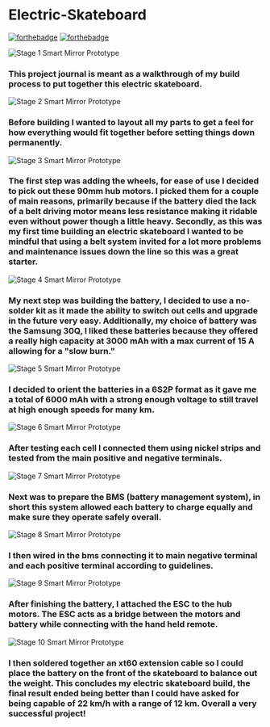 # Electric-Skateboard

[![forthebadge](https://forthebadge.com/images/badges/built-with-love.svg)](https://forthebadge.com)
[![forthebadge](https://forthebadge.com/images/badges/powered-by-electricity.svg)](https://forthebadge.com)


![Stage 1 Smart Mirror Prototype](images/image1.jpeg)
### This project journal is meant as a walkthrough of my build process to put together this electric skateboard.  
 
![Stage 2 Smart Mirror Prototype](images/image2.jpeg)
### Before building I wanted to layout all my parts to get a feel for how everything would fit together before setting things down permanently.

![Stage 3 Smart Mirror Prototype](images/image3.jpeg)
### The first step was adding the wheels, for ease of use I decided to pick out these 90mm hub motors. I picked them for a couple of main reasons, primarily because if the battery died the lack of a belt driving motor means less resistance making it ridable even without power though a little heavy. Secondly, as this was my first time building an electric skateboard I wanted to be mindful that using a belt system invited for a lot more problems and maintenance issues down the line so this was a great starter.

![Stage 4 Smart Mirror Prototype](images/image4.jpeg)
### My next step was building the battery, I decided to use a no-solder kit as it made the ability to switch out cells and upgrade in the future very easy. Additionally, my choice of battery was the Samsung 30Q, I liked these batteries because they offered a really high capacity at 3000 mAh with a max current of 15 A allowing for a "slow burn."

![Stage 5 Smart Mirror Prototype](images/image5.jpeg)
### I decided to orient the batteries in a 6S2P format as it gave me a total of 6000 mAh with a strong enough voltage to still travel at high enough speeds for many km.

![Stage 6 Smart Mirror Prototype](images/image6.jpeg)
### After testing each cell I connected them using nickel strips and tested from the main positive and negative terminals.

![Stage 7 Smart Mirror Prototype](images/image7.jpeg)
### Next was to prepare the BMS (battery management system), in short this system allowed each battery to charge equally and make sure they operate safely overall.

![Stage 8 Smart Mirror Prototype](images/image8.jpeg)
### I then wired in the bms connecting it to main negative terminal and each positive terminal according to guidelines.

![Stage 9 Smart Mirror Prototype](images/image9.jpeg)
### After finishing the battery, I attached the ESC to the hub motors. The ESC acts as a bridge between the motors and battery while connecting with the hand held remote.

![Stage 10 Smart Mirror Prototype](images/image10.jpeg)
### I then soldered together an xt60 extension cable so I could place the battery on the front of the skateboard to balance out the weight. This concludes my electric skateboard build, the final result ended being better than I could have asked for being capable of 22 km/h with a range of 12 km. Overall a very successful project!
